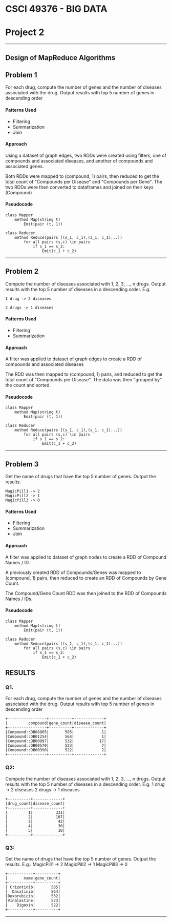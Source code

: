 # CSCI 49376 - BIG DATA

# Project 2
---------------

## Design of MapReduce Algorithms

## Problem 1

For each drug, compute the number of genes and the number of diseases
associated with the drug. Output results with top 5 number of genes
in descending order

#### Patterns Used

* Filtering
* Summarization
* Join

#### Approach
Using a dataset of graph edges, two RDDs were created using filters, one of compounds and associated diseases, and another of compounds and associated genes.

Both RDDs were mapped to (compound, 1) pairs, then
reduced to get the total count of "Compounds per Disease" and
"Compounds per Gene".  The two RDDs were then converted to 
dataframes and joined on their keys (Compound)

#### Pseudocode
```
class Mapper
    method Map(string t)
        Emit(pair (t, 1))

class Reducer
    method Reduce(pairs [(s_1, c_1),(s_1, c_1)...])
        for all pairs (s,c) \in pairs
            if s_1 == s_2:
                Emit(c_1 + c_2)
```
----
## Problem 2

Compute the number of diseases associated
with 1, 2, 3, …, n drugs. Output results with the top
5 number of diseases in a descending order.
E.g.

```
1 drug -> 2 diseases

2 drugs -> 1 diseases
```

#### Patterns Used

* Filtering
* Summarization

#### Approach
A filter was applied to dataset of graph edges to create
a RDD of compounds and associated diseases

The RDD was then mapped to (compound, 1) pairs, and
reduced to get the total count of "Compounds per Disease".
The data was then "grouped by" the count and sorted.

#### Pseudocode
```
class Mapper
    method Map(string t)
        Emit(pair (t, 1))

class Reducer
    method Reduce(pairs [(s_1, c_1),(s_1, c_1)...])
        for all pairs (s,c) \in pairs
            if s_1 == s_2:
                Emit(c_1 + c_2)
```
----
## Problem 3

Get the name of drugs that have the top 5 number of genes.  Output the results.

```
MagicPill1 -> 2
MagicPill2 -> 1
MagicPill3 -> 0
```

#### Patterns Used

* Filtering
* Summarization
* Join

#### Approach
A filter was applied to dataset of graph nodes to create
a RDD of Compound Names / ID.

A previously created RDD of Compounds/Genes was mapped to (compound, 1) pairs, then reduced to create an RDD of Compounds by 
Gene Count.

The Compound/Gene Count RDD was then joined to the RDD of
Compounds Names / IDs.

#### Pseudocode
```
class Mapper
    method Map(string t)
        Emit(pair (t, 1))

class Reducer
    method Reduce(pairs [(s_1, c_1),(s_1, c_1)...])
        for all pairs (s,c) \in pairs
            if s_1 == s_2:
                Emit(c_1 + c_2)
```


## RESULTS

### Q1.

For each drug, compute the number of genes and the number of diseases
associated with the drug. Output results with top 5 number of genes
in descending order

```
+-----------------+----------+-------------+
|         compound|gene_count|disease_count|
+-----------------+----------+-------------+
|Compound::DB08865|       585|            1|
|Compound::DB01254|       564|            1|
|Compound::DB00997|       532|           17|
|Compound::DB00570|       523|            7|
|Compound::DB00390|       522|            2|
+-----------------+----------+-------------+
```


### Q2:
Compute the number of diseases associated
with 1, 2, 3, …, n drugs. Output results with the top
5 number of diseases in a descending order.
E.g.
1 drug -> 2 diseases
2 drugs -> 1 diseases

```
+----------+-------------+
|drug_count|disease_count|
+----------+-------------+
|         1|          331|
|         2|          107|
|         3|           42|
|         4|           30|
|         5|           10|
+----------+-------------+
```

### Q3:
Get the name of drugs that have the top 5 number of genes.  Output the results.
E.g.:
MagicPill1 -> 2
MagicPill2 -> 1
MagicPill3 -> 0

```
+-----------+----------+
|       name|gene_count|
+-----------+----------+
| Crizotinib|       585|
|  Dasatinib|       564|
|Doxorubicin|       532|
|Vinblastine|       523|
|    Digoxin|       522|
+-----------+----------+
```
----------------
